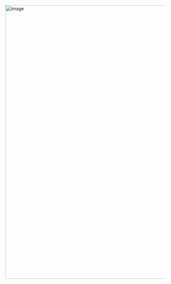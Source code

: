 <img width="860" alt="image" src="https://github.com/user-attachments/assets/51727305-3ff1-400c-8246-da291d0101a3" />
